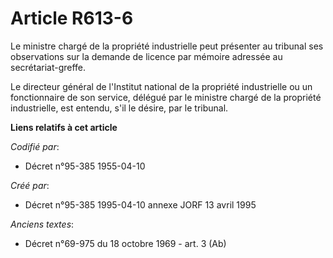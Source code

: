 # Article R613-6

Le ministre chargé de la propriété industrielle peut présenter au tribunal ses observations sur la demande de licence par
mémoire adressée au secrétariat-greffe.

Le directeur général de l'Institut national de la propriété industrielle ou un fonctionnaire de son service, délégué par le
ministre chargé de la propriété industrielle, est entendu, s'il le désire, par le tribunal.

**Liens relatifs à cet article**

_Codifié par_:

  - Décret n°95-385 1955-04-10

_Créé par_:

  - Décret n°95-385 1995-04-10 annexe JORF 13 avril 1995

_Anciens textes_:

  - Décret n°69-975 du 18 octobre 1969 - art. 3 (Ab)
